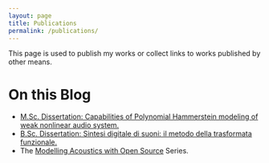 ```yaml
---
layout: page
title: Publications
permalink: /publications/
---
```


This page is used to publish my works or collect links to works published by other means.

# On this Blog

* <a href="{{ site.baseurl }}/publications/2015-MSc.pdf" target="_blank">M.Sc. Dissertation: Capabilities of Polynomial Hammerstein modeling of weak nonlinear audio system.</a>
* <a href="{{ site.baseurl }}/publications/2013-BSc.pdf" target="_blank">B.Sc. Dissertation: Sintesi digitale di suoni: il metodo della trasformata funzionale.</a>
* The [Modelling Acoustics with Open Source](modelling-acoustics-with-open-source-software.md) Series.

